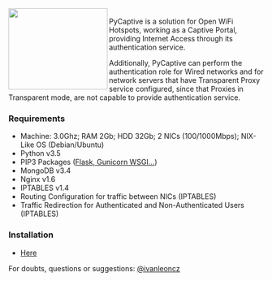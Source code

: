 
<img align="left" width="195" height="160" src="https://raw.githubusercontent.com/ivanlmj/PyCaptive/master/app/static/pycaptive_logo.png">
<br>
PyCaptive is a solution for Open WiFi Hotspots, working as a Captive Portal, providing Internet Access through its authentication service.

Additionally, PyCaptive can perform the authentication role for Wired networks and for network servers that have Transparent Proxy service configured, since that Proxies in Transparent mode, are not capable to provide authentication service.

### Requirements
- Machine: 3.0Ghz; RAM 2Gb; HDD 32Gb; 2 NICs (100/1000Mbps); NIX-Like OS (Debian/Ubuntu)
- Python v3.5
- PIP3 Packages ([Flask, Gunicorn WSGI...](https://github.com/ivanlmj/PyCaptive/blob/master/requirements.txt))
- MongoDB v3.4
- Nginx v1.6
- IPTABLES v1.4
- Routing Configuration for traffic between NICs (IPTABLES)
- Traffic Redirection for Authenticated and Non-Authenticated Users (IPTABLES)

### Installation
- [Here](https://github.com/ivanlmj/PyCaptive/blob/master/deploy/README.md)

For doubts, questions or suggestions: [@ivanleoncz](https://twitter.com/ivanleoncz)
